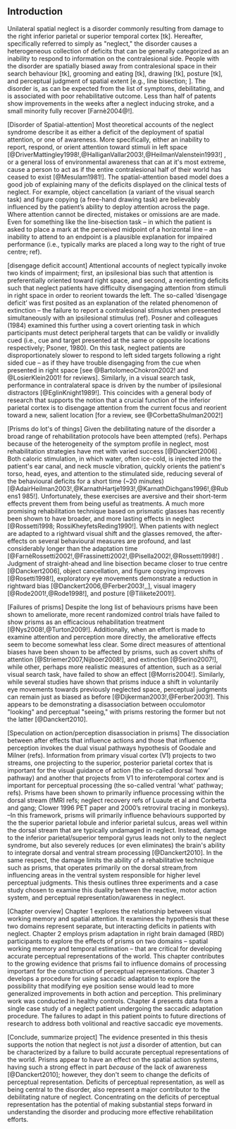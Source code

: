 Introduction 
------------

Unilateral spatial neglect is a disorder commonly resulting from damage
to the right inferior parietal or superior temporal cortex [tk].
Hereafter, specifically referred to simply as "neglect," the disorder
causes a heterogeneous collection of deficits that can be generally
categorized as an inability to respond to information on the
contralesional side. People with the disorder are spatially biased away
from contralesional space in their search behaviour [tk], grooming and
eating [tk], drawing [tk], posture [tk], and perceptual judgment of
spatial extent [e.g., line bisection; ]. The disorder is, as can be
expected from the list of symptoms, debilitating, and is associated with
poor rehabilitative outcome. Less than half of patents show improvements
in the weeks after a neglect inducing stroke, and a small minority fully
recover [Farnè2004@!].

[Disorder of Spatial-attention] Most theoretical accounts of the neglect
syndrome describe it as either a deficit of the deployment of spatial
attention, or one of awareness. More specifically, either an inability
to report, respond, or orient attention toward stimuli in left space
[@DriverMattingley1998!,@HalliganVallar2003!,@HeilmanValenstein1993!] ,
or a general loss of environmental awareness that can at it's most
extreme, cause a person to act as if the entire contralesional half of
their world has ceased to exist [@Mesulam1981!]. The spatial-attention
based model does a good job of explaining many of the deficits displayed
on the clinical tests of neglect. For example, object cancellation (a
variant of the visual search task) and figure copying (a free-hand
drawing task) are believably influenced by the patient’s ability to
deploy attention across the page. Where attention cannot be directed,
mistakes or omissions are are made. Even for something like the
line-bisection task – in which the patient is asked to place a mark at
the perceived midpoint of a horizontal line – an inability to attend to
an endpoint is a plausible explanation for impaired performance (i.e.,
typically marks are placed a long way to the right of true centre; ref).

[disengage deficit account] Attentional accounts of neglect typically
invoke two kinds of impairment; first, an ipsilesional bias such that
attention is preferentially oriented toward right space, and second, a
reorienting deficits such that neglect patients have difficulty
disengaging attention from stimuli in right space in order to reorient
towards the left. The so-called ‘disengage deficit’ was first posited as
an explanation of the related phenomenon of extinction – the failure to
report a contralesional stimulus when presented simultaneously with an
ipsilesional stimulus (ref). Posner and colleagues (1984) examined this
further using a covert orienting task in which participants must detect
peripheral targets that can be validly or invalidly cued (i.e., cue and
target presented at the same or opposite locations respectively; Psoner,
1980). On this task, neglect patients are disproportionately slower to
respond to left sided targets following a right sided cue – as if they
have trouble disengaging from the cue when presented in right space [see
@BartolomeoChokron2002! and @LosierKlein2001! for reviews]. Similarly,
in a visual search task, performance in contralateral space is driven by
the number of ipsilesional distractors [@EglinKnight1989!]. This
coincides with a general body of research that supports the notion that
a crucial function of the inferior parietal cortex is to disengage
attention from the current focus and reorient toward a new, salient
location [for a review, see @CorbettaShulman2002!]

[Prisms do lot's of things] Given the debilitating nature of the
disorder a broad range of rehabilitation protocols have been attempted
(refs). Perhaps because of the heterogeneity of the symptom profile in
neglect, most rehabilitation strategies have met with varied success
[@Danckert2006] . Both caloric stimulation, in which water, often
ice-cold, is injected into the patient's ear canal, and neck muscle
vibration, quickly orients the patient's torso, head, eyes, and
attention to the stimulated side, reducing several of the behavioural
deficits for a short time (\~20 minutes)
[@AdairHeilman2003!,@KarnathHartje1993!,@KarnathDichgans1996!,@Rubens1
985!]. Unfortunately, these exercises are aversive and their short-term
effects prevent them from being useful as treatments. A much more
promising rehabilitation technique based on prismatic glasses has
recently been shown to have broader, and more lasting effects in neglect
[@Rossetti1998; RossiKheyfetsReding1990!].
When patients with neglect are adapted to a rightward visual shift and
the glasses removed, the after-effects on several behavioural measures
are profound, and last considerably longer than the adaptation time
[@FarnèRossetti2002!,@Frassinetti2002!,@Pisella2002!,@Rossetti1998!] .
Judgment of straight-ahead and line bisection became closer to true
centre [@Danckert2006], object cancellation, and figure copying improves
[@Rosetti1998!], exploratory eye movements demonstrate a reduction in
rightward bias [@Danckert2006,@Ferber2003!,,], visual imagery
[@Rode2001!,@Rode1998!], and posture [@Tilikete2001!].

[Failures of prisms] Despite the long list of behaviours prisms have
been shown to ameliorate, more recent randomized control trials have
failed to show prisms as an efficacious rehabilitation treatment
[@Nys2008!,@Turton2009!]. Additionally, when an effort is made to
examine attention and perception more directly, the ameliorative effects
seem to become somewhat less clear. Some direct measures of attentional
biases have been shown to be affected by prisms, such as covert shifts
of attention [@Striemer2007,Nijboer2008!], and extinction
[@Serino2007!], while other, perhaps more realistic measures of
attention, such as a serial visual search task, have failed to show an
effect [@Morris2004!]. Similarly, while several studies have shown that
prisms induce a shift in voluntarily eye movements towards previously
neglected space, perceptual judgments can remain just as biased as
before [@Dijkerman2003!,@Ferber2003!]. This appears to be demonstrating
a disassociation between occulomotor "looking" and perceptual "seeing,"
with prisms restoring the former but not the latter [@Danckert2010].

[Speculation on action/perception disassociation in prisms] The
dissociation between after effects that influence actions and those that
influence perception invokes the dual visual pathways hypothesis of
Goodale and Milner (refs). Information from primary visual cortex (V1)
projects to two streams, one projecting to the superior, posterior
parietal cortex that is important for the visual guidance of action (the
so-called dorsal ‘how’ pathway) and another that projects from V1 to
inferotemporal cortex and is important for perceptual processing (the
so-called ventral ‘what’ pathway; refs). Prisms have been shown to
primarily influence processing within the dorsal stream (fMRI refs;
neglect recovery refs of Luaute et al and Corbetta and gang; Clower 1996
PET paper and 2000’s retroviral tracing in monkeys). –In this framework,
prisms will primarily influence behaviours supported by the the superior
parietal lobule and inferior parietal sulcus, areas well within the
dorsal stream that are typically undamaged in neglect. Instead, damage
to the inferior parietal/superior temporal gyrus leads not only to the
neglect syndrome, but also severely reduces (or even eliminates) the
brain's ability to integrate dorsal and ventral stream processing
[@Danckert2010]. In the same respect, the damage limits the ability of a
rehabilitative technique such as prisms, that operates primarily on the
dorsal stream,from influencing areas in the ventral system responsible
for higher level perceptual judgments. This thesis outlines three
experiments and a case study chosen to examine this duality between the
reactive, motor action system, and perceptual representation/awareness
in neglect.

[Chapter overview] Chapter 1 explores the relationship between visual
working memory and spatial attention. It examines the hypothesis that
these two domains represent separate, but interacting deficits in
patients with neglect. Chapter 2 employs prism adaptation in right brain
damaged (RBD) participants to explore the effects of prisms on two
domains – spatial working memory and temporal estimation – that are
critical for developing accurate perceptual representations of the
world. This chapter contributes to the growing evidence that prisms fail
to influence domains of processing important for the construction of
perceptual representations. Chapter 3 develops a procedure for using
saccadic adaptation to explore the possibility that modifying eye
position sense would lead to more generalized improvements in both
action and perception. This preliminary work was conducted in healthy
controls. Chapter 4 presents data from a single case study of a neglect
patient undergoing the saccadic adaptation procedure. The failures to
adapt in this patient points to future directions of research to address
both volitional and reactive saccadic eye movements.

[Conclude, summarize project] The evidence presented in this thesis
supports the notion that neglect is not *just* a disorder of attention,
but can be characterized by a failure to build accurate perceptual
representations of the world. Prisms appear to have an effect on the
spatial action systems, having such a strong effect in part *because* of
the lack of awareness [@Danckert2010]; however, they don't seem to
change the deficits of perceptual representation. Deficits of perceptual
representation, as well as being central to the disorder, also represent
a major contributor to the debilitating nature of neglect. Concentrating
on the deficits of perceptual representation has the potential of making
substantial steps forward in understanding the disorder and producing
more effective rehabilitation efforts.
